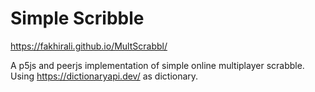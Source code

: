 # Simple Scribble
https://fakhirali.github.io/MultScrabbl/

A p5js and peerjs implementation of simple online multiplayer scrabble.
Using https://dictionaryapi.dev/ as dictionary.
